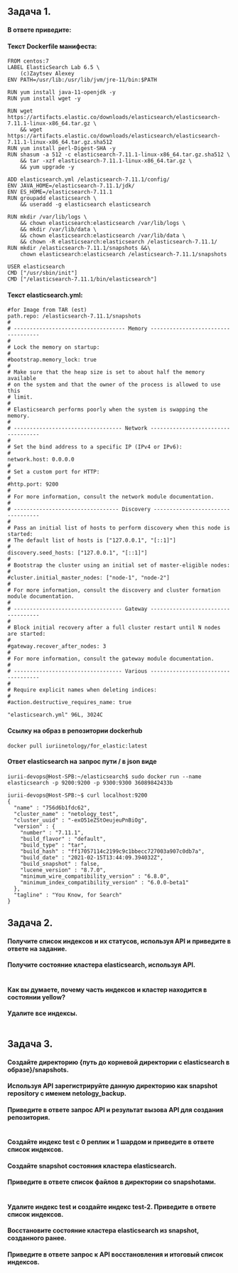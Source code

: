 ## **Задача 1.**
#### В ответе приведите:
#### Текст Dockerfile манифеста:
```
FROM centos:7
LABEL ElasticSearch Lab 6.5 \
    (c)Zaytsev Alexey
ENV PATH=/usr/lib:/usr/lib/jvm/jre-11/bin:$PATH

RUN yum install java-11-openjdk -y
RUN yum install wget -y

RUN wget https://artifacts.elastic.co/downloads/elasticsearch/elasticsearch-7.11.1-linux-x86_64.tar.gz \
    && wget https://artifacts.elastic.co/downloads/elasticsearch/elasticsearch-7.11.1-linux-x86_64.tar.gz.sha512
RUN yum install perl-Digest-SHA -y
RUN shasum -a 512 -c elasticsearch-7.11.1-linux-x86_64.tar.gz.sha512 \
    && tar -xzf elasticsearch-7.11.1-linux-x86_64.tar.gz \
    && yum upgrade -y

ADD elasticsearch.yml /elasticsearch-7.11.1/config/
ENV JAVA_HOME=/elasticsearch-7.11.1/jdk/
ENV ES_HOME=/elasticsearch-7.11.1
RUN groupadd elasticsearch \
    && useradd -g elasticsearch elasticsearch

RUN mkdir /var/lib/logs \
    && chown elasticsearch:elasticsearch /var/lib/logs \
    && mkdir /var/lib/data \
    && chown elasticsearch:elasticsearch /var/lib/data \
    && chown -R elasticsearch:elasticsearch /elasticsearch-7.11.1/
RUN mkdir /elasticsearch-7.11.1/snapshots &&\
    chown elasticsearch:elasticsearch /elasticsearch-7.11.1/snapshots

USER elasticsearch
CMD ["/usr/sbin/init"]
CMD ["/elasticsearch-7.11.1/bin/elasticsearch"]

```
#### Текст elasticsearch.yml:
```
#for Image from TAR (est)
path.repo: /elasticsearch-7.11.1/snapshots
#
# ----------------------------------- Memory -----------------------------------
#
# Lock the memory on startup:
#
#bootstrap.memory_lock: true
#
# Make sure that the heap size is set to about half the memory available
# on the system and that the owner of the process is allowed to use this
# limit.
#
# Elasticsearch performs poorly when the system is swapping the memory.
#
# ---------------------------------- Network -----------------------------------
#
# Set the bind address to a specific IP (IPv4 or IPv6):
#
network.host: 0.0.0.0
#
# Set a custom port for HTTP:
#
#http.port: 9200
#
# For more information, consult the network module documentation.
#
# --------------------------------- Discovery ----------------------------------
#
# Pass an initial list of hosts to perform discovery when this node is started:
# The default list of hosts is ["127.0.0.1", "[::1]"]
#
discovery.seed_hosts: ["127.0.0.1", "[::1]"]
#
# Bootstrap the cluster using an initial set of master-eligible nodes:
#
#cluster.initial_master_nodes: ["node-1", "node-2"]
#
# For more information, consult the discovery and cluster formation module documentation.
#
# ---------------------------------- Gateway -----------------------------------
#
# Block initial recovery after a full cluster restart until N nodes are started:
#
#gateway.recover_after_nodes: 3
#
# For more information, consult the gateway module documentation.
#
# ---------------------------------- Various -----------------------------------
#
# Require explicit names when deleting indices:
#
#action.destructive_requires_name: true

"elasticsearch.yml" 96L, 3024C                                                                                                                             
```
#### Ссылку на образ в репозитории dockerhub
```
docker pull iuriinetology/for_elastic:latest 
```
#### Ответ elasticsearch на запрос пути / в json виде
```
iurii-devops@Host-SPB:~/elasticsearch$ sudo docker run --name elasticsearch -p 9200:9200 -p 9300:9300 36089842433b

iurii-devops@Host-SPB:~$ curl localhost:9200
{
  "name" : "756d6b1fdc62",
  "cluster_name" : "netology_test",
  "cluster_uuid" : "-exO51eZStOeujeuPnBiOg",
  "version" : {
    "number" : "7.11.1",
    "build_flavor" : "default",
    "build_type" : "tar",
    "build_hash" : "ff17057114c2199c9c1bbecc727003a907c0db7a",
    "build_date" : "2021-02-15T13:44:09.394032Z",
    "build_snapshot" : false,
    "lucene_version" : "8.7.0",
    "minimum_wire_compatibility_version" : "6.8.0",
    "minimum_index_compatibility_version" : "6.0.0-beta1"
  },
  "tagline" : "You Know, for Search"
}
```
## **Задача 2.**
#### Получите список индексов и их статусов, используя API и приведите в ответе на задание.
#### Получите состояние кластера elasticsearch, используя API.
```
```
#### Как вы думаете, почему часть индексов и кластер находится в состоянии yellow?
#### Удалите все индексы.
```
```
## **Задача 3.**
#### Создайте директорию {путь до корневой директории с elasticsearch в образе}/snapshots.
#### Используя API зарегистрируйте данную директорию как snapshot repository c именем netology_backup.
#### Приведите в ответе запрос API и результат вызова API для создания репозитория.
```
```
#### Создайте индекс test с 0 реплик и 1 шардом и приведите в ответе список индексов.
#### Создайте snapshot состояния кластера elasticsearch.
#### Приведите в ответе список файлов в директории со snapshotами.
```
```
#### Удалите индекс test и создайте индекс test-2. Приведите в ответе список индексов.
#### Восстановите состояние кластера elasticsearch из snapshot, созданного ранее.
#### Приведите в ответе запрос к API восстановления и итоговый список индексов.
```
```
